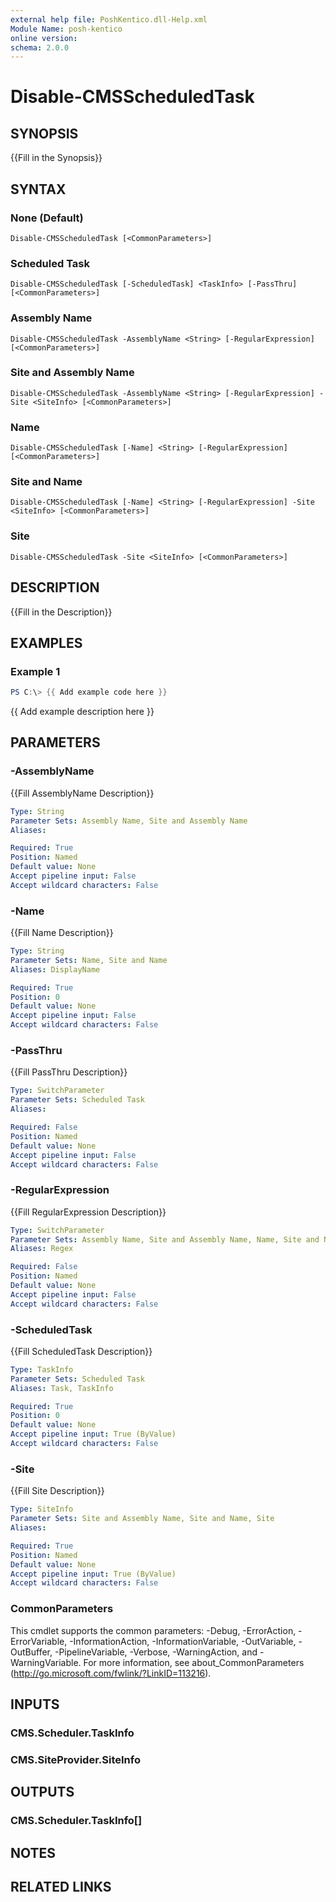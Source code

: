 ```yaml
---
external help file: PoshKentico.dll-Help.xml
Module Name: posh-kentico
online version:
schema: 2.0.0
---
```


# Disable-CMSScheduledTask

## SYNOPSIS
{{Fill in the Synopsis}}

## SYNTAX

### None (Default)
```
Disable-CMSScheduledTask [<CommonParameters>]
```

### Scheduled Task
```
Disable-CMSScheduledTask [-ScheduledTask] <TaskInfo> [-PassThru] [<CommonParameters>]
```

### Assembly Name
```
Disable-CMSScheduledTask -AssemblyName <String> [-RegularExpression] [<CommonParameters>]
```

### Site and Assembly Name
```
Disable-CMSScheduledTask -AssemblyName <String> [-RegularExpression] -Site <SiteInfo> [<CommonParameters>]
```

### Name
```
Disable-CMSScheduledTask [-Name] <String> [-RegularExpression] [<CommonParameters>]
```

### Site and Name
```
Disable-CMSScheduledTask [-Name] <String> [-RegularExpression] -Site <SiteInfo> [<CommonParameters>]
```

### Site
```
Disable-CMSScheduledTask -Site <SiteInfo> [<CommonParameters>]
```

## DESCRIPTION
{{Fill in the Description}}

## EXAMPLES

### Example 1
```powershell
PS C:\> {{ Add example code here }}
```

{{ Add example description here }}

## PARAMETERS

### -AssemblyName
{{Fill AssemblyName Description}}

```yaml
Type: String
Parameter Sets: Assembly Name, Site and Assembly Name
Aliases:

Required: True
Position: Named
Default value: None
Accept pipeline input: False
Accept wildcard characters: False
```

### -Name
{{Fill Name Description}}

```yaml
Type: String
Parameter Sets: Name, Site and Name
Aliases: DisplayName

Required: True
Position: 0
Default value: None
Accept pipeline input: False
Accept wildcard characters: False
```

### -PassThru
{{Fill PassThru Description}}

```yaml
Type: SwitchParameter
Parameter Sets: Scheduled Task
Aliases:

Required: False
Position: Named
Default value: None
Accept pipeline input: False
Accept wildcard characters: False
```

### -RegularExpression
{{Fill RegularExpression Description}}

```yaml
Type: SwitchParameter
Parameter Sets: Assembly Name, Site and Assembly Name, Name, Site and Name
Aliases: Regex

Required: False
Position: Named
Default value: None
Accept pipeline input: False
Accept wildcard characters: False
```

### -ScheduledTask
{{Fill ScheduledTask Description}}

```yaml
Type: TaskInfo
Parameter Sets: Scheduled Task
Aliases: Task, TaskInfo

Required: True
Position: 0
Default value: None
Accept pipeline input: True (ByValue)
Accept wildcard characters: False
```

### -Site
{{Fill Site Description}}

```yaml
Type: SiteInfo
Parameter Sets: Site and Assembly Name, Site and Name, Site
Aliases:

Required: True
Position: Named
Default value: None
Accept pipeline input: True (ByValue)
Accept wildcard characters: False
```

### CommonParameters
This cmdlet supports the common parameters: -Debug, -ErrorAction, -ErrorVariable, -InformationAction, -InformationVariable, -OutVariable, -OutBuffer, -PipelineVariable, -Verbose, -WarningAction, and -WarningVariable.
For more information, see about_CommonParameters (http://go.microsoft.com/fwlink/?LinkID=113216).

## INPUTS

### CMS.Scheduler.TaskInfo

### CMS.SiteProvider.SiteInfo

## OUTPUTS

### CMS.Scheduler.TaskInfo[]

## NOTES

## RELATED LINKS
